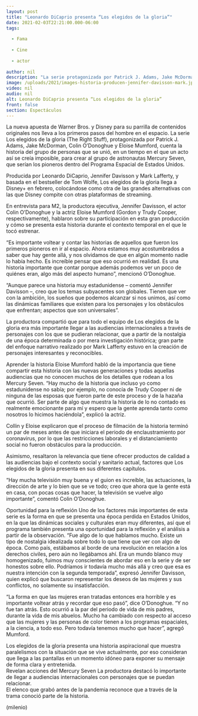 ```yaml
---
layout: post
title: "Leonardo DiCaprio presenta “Los elegidos de la gloria”"
date: 2021-02-03T22:21:00.000-06:00
tags:
  
  - Fama
  
  - Cine
  
  - actor
  
author: nil
description: "La serie protagonizada por Patrick J. Adams, Jake McDorman, Colin O’Donoghue y Eloise Mumford relata la llegada de los primeros hombres al espacio. "
image: /uploads/2021/images-historia-producen-jennifer-davisson-mark.jpg
video: nil
audio: nil
alt: Leonardo DiCaprio presenta “Los elegidos de la gloria”
front: false
section: Espectáculos
---
```


La nueva apuesta de Warner Bros. y Disney para su parrilla de contenidos originales nos lleva a los primeros pasos del hombre en el espacio. La serie Los elegidos de la gloria (The Right Stuff), protagonizada por Patrick J. Adams, Jake McDorman, Colin O’Donoghue y Eloise Mumford, cuenta la historia del grupo de personas que se unió, en un tiempo en el que un acto así se creía imposible, para crear al grupo de astronautas Mercury Seven, que serían los pioneros dentro del Programa Espacial de Estados Unidos. 

Producida por Leonardo DiCaprio, Jennifer Davisson y Mark Lafferty, y basada en el bestseller de Tom Wolfe, Los elegidos de la gloria llega a Disney+  en febrero, colocándose como otra de las grandes alternativas con las que Disney compite con otras plataformas de streaming. 

En entrevista para M2, la productora ejecutiva, Jennifer Davisson, el actor Colin O’Donoghue y la actriz Eloise Mumford  (Gordon y Trudy Cooper, respectivamente), hablaron sobre su participación en esta gran producción y cómo se presenta esta historia durante el contexto temporal en el que le tocó estrenar. 

“Es importante voltear y contar las historias de aquellos que fueron los primeros pioneros en ir al espacio. Ahora estamos muy acostumbrados a saber que hay gente allá, y nos olvidamos de que en algún momento nadie lo había hecho. Es increíble pensar que eso ocurrió en realidad. Es una historia importante que contar porque además podemos ver un poco de quiénes eran, algo más del aspecto humano”, mencionó O’Donoghue. 

“Aunque parece una historia muy estadunidense – comentó Jennifer Davisson –, creo que los temas subyacentes son globales. Tienen que ver con la ambición, los sueños que podemos alcanzar si nos unimos, así como las dinámicas familiares que existen para los personajes y los obstáculos que enfrentan; aspectos que son universales”. 

La productora compartió que para todo el equipo de Los elegidos de la gloria era más importante llegar a las audiencias internacionales a través de personajes con los que se pudieran relacionar, que a partir de la nostalgia de una época determinada o por mera investigación histórica; gran parte del enfoque narrativo realizado por Mark Lafferty estuvo en la creación de personajes interesantes y reconocibles. 

Aprender la historia 
Eloise Mumford habló de la importancia que tiene compartir esta historia con las nuevas generaciones y todas aquellas audiencias que no conocen muchos de los detalles que rodean a los Mercury Seven. 
“Hay mucho de la historia que incluso yo como estadunidense no sabía; por ejemplo, no conocía de Trudy Cooper ni de ninguna de las esposas que fueron parte de este proceso y de la hazaña que ocurrió. Ser parte de algo que muestra la historia de lo no contado es realmente emocionante para mí y espero que la gente aprenda tanto como nosotros lo hicimos haciéndola”, explicó la actriz.

Collin y Eloise explicaron que el proceso de filmación de la historia terminó un par de meses antes de que iniciara el periodo de enclaustramiento por coronavirus, por lo que las restricciones laborales y el distanciamiento social no fueron obstáculos para la producción. 

Asimismo, resaltaron la relevancia que tiene ofrecer productos de calidad a las audiencias bajo el contexto social y sanitario actual, factores que Los elegidos de la gloria presenta en sus diferentes capítulos. 

“Hay mucha televisión muy buena y el guion es increíble, las actuaciones, la dirección de arte y lo bien que se ve todo; creo que ahora que la gente está en casa, con pocas cosas que hacer, la televisión se vuelve algo importante”, comentó Colin O’Donoghue. 

Oportunidad para la reflexión 
Uno de los factores más importantes de esta serie es la forma en que se presenta una época perdida en Estados Unidos, en la que las dinámicas sociales y culturales eran muy diferentes, así que el programa también presenta una oportunidad para la reflexión y el análisis a partir de la observación. 
“Fue algo de lo que hablamos mucho. Existe un tipo de nostalgia idealizada sobre todo lo que tiene que ver con algo de época. Como país, estábamos al borde de una revolución en relación a los derechos civiles, pero aún no llegábamos ahí. Era un mundo blanco muy homogenizado, fuimos muy conscientes de abordar eso en la serie y de ser honestos sobre ello. Podríamos ir todavía mucho más allá y creo que esa es nuestra intención con la segunda temporada”, expresó Jennifer Davisson, quien explicó que buscaron representar los deseos de las mujeres y sus conflictos, no solamente su insatisfacción. 

“La forma en que las mujeres eran tratadas entonces era horrible y es importante voltear atrás y recordar que eso pasó”, dice O’Donoghue. “Y no fue tan atrás. Esto ocurrió a la par del periodo de vida de mis padres, durante la vida de mis abuelos. Mucho ha cambiado con respecto al acceso que las mujeres y las personas de color tienen a los programas espaciales, a la ciencia, a todo eso. Pero todavía tenemos mucho que hacer”, agregó Mumford. 

Los elegidos de la gloria presenta una historia aspiracional que muestra paralelismos con la situación que se vive actualmente, por eso consideran que llega a las pantallas en un momento idóneo para exponer su mensaje de forma clara y entretenida.  
Revelan acciones del Mercury Seven 
La productora destacó lo importante de llegar a audiencias internacionales con personajes que se puedan relacionar.  
El elenco que grabó antes de la pandemia reconoce que a través de la trama conoció parte de la historia. 

(milenio)
